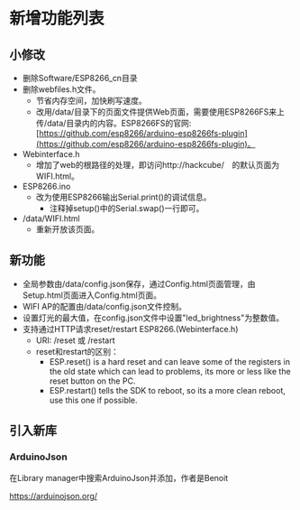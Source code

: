 # 新增功能列表

## 小修改
* 删除Software/ESP8266_cn目录
* 删除webfiles.h文件。
  * 节省内存空间，加快刷写速度。
  * 改用/data/目录下的页面文件提供Web页面，需要使用ESP8266FS来上传/data/目录内的内容。ESP8266FS的官网:[https://github.com/esp8266/arduino-esp8266fs-plugin](https://github.com/esp8266/arduino-esp8266fs-plugin)。
* Webinterface.h
  * 增加了web的根路径的处理，即访问http://hackcube/　的默认页面为WIFI.html。
* ESP8266.ino
  * 改为使用ESP8266输出Serial.print()的调试信息。
    * 注释掉setup()中的Serial.swap()一行即可。
* /data/WIFI.html
  * 重新开放该页面。
  
## 新功能
* 全局参数由/data/config.json保存，通过Config.html页面管理，由Setup.html页面进入Config.html页面。
* WIFI AP的配置由/data/config.json文件控制。
* 设置灯光的最大值，在config.json文件中设置"led_brightness"为整数值。
* 支持通过HTTP请求reset/restart ESP8266.(Webinterface.h)
  * URI: /reset 或 /restart
  * reset和restart的区别：
    * ESP.reset() is a hard reset and can leave some of the registers in the old state which can lead to problems, its more or less like the reset button on the PC.
    * ESP.restart() tells the SDK to reboot, so its a more clean reboot, use this one if possible.
 
## 引入新库

### ArduinoJson

在Library manager中搜索ArduinoJson并添加，作者是Benoit

https://arduinojson.org/

  
 
